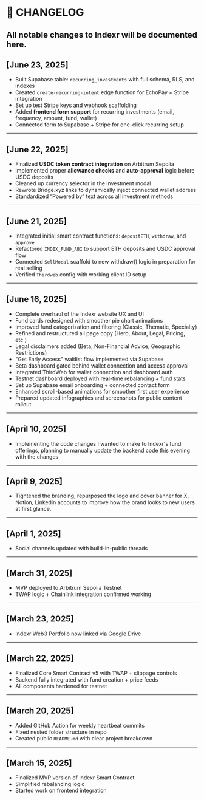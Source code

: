# 📜 CHANGELOG

All notable changes to Indexr will be documented here.
---

## [June 23, 2025]
- Built Supabase table: `recurring_investments` with full schema, RLS, and indexes
- Created `create-recurring-intent` edge function for EchoPay + Stripe integration
- Set up test Stripe keys and webhook scaffolding
- Added **frontend form support** for recurring investments (email, frequency, amount, fund, wallet)
- Connected form to Supabase + Stripe for one-click recurring setup

---
## [June 22, 2025]
- Finalized **USDC token contract integration** on Arbitrum Sepolia
- Implemented proper **allowance checks** and **auto-approval** logic before USDC deposits
- Cleaned up currency selector in the investment modal
- Rewrote Bridge.xyz links to dynamically inject connected wallet address
- Standardized “Powered by” text across all investment methods

---

## [June 21, 2025]
- Integrated initial smart contract functions: `depositETH`, `withdraw`, and `approve`
- Refactored `INDEX_FUND_ABI` to support ETH deposits and USDC approval flow
- Connected `SellModal` scaffold to new withdraw() logic in preparation for real selling
- Verified `Thirdweb` config with working client ID setup

---

## [June 16, 2025]
- Complete overhaul of the Indexr website UX and UI
- Fund cards redesigned with smoother pie chart animations
- Improved fund categorization and filtering (Classic, Thematic, Specialty)
- Refined and restructured all page copy (Hero, About, Legal, Pricing, etc.)
- Legal disclaimers added (Beta, Non-Financial Advice, Geographic Restrictions)
- "Get Early Access" waitlist flow implemented via Supabase
- Beta dashboard gated behind wallet connection and access approval
- Integrated ThirdWeb for wallet connection and dashboard auth
- Testnet dashboard deployed with real-time rebalancing + fund stats
- Set up Supabase email onboarding + connected contact form
- Enhanced scroll-based animations for smoother first user experience
- Prepared updated infographics and screenshots for public content rollout

---

## [April 10, 2025]
- Implementing the code changes I wanted to make to Indexr's fund offerings, planning to manually update the backend code this evening with the changes

---

## [April 9, 2025]
- Tightened the branding, repurposed the logo and cover banner for X, Notion, Linkedin accounts to improve how the brand looks to new users at first glance.

---

## [April 1, 2025]
- Social channels updated with build-in-public threads

---

## [March 31, 2025]
- MVP deployed to Arbitrum Sepolia Testnet
- TWAP logic + Chainlink integration confirmed working

---

## [March 23, 2025]
- Indexr Web3 Portfolio now linked via Google Drive

---

## [March 22, 2025]
- Finalized Core Smart Contract v5 with TWAP + slippage controls
- Backend fully integrated with fund creation + price feeds
- All components hardened for testnet

---

## [March 20, 2025]
- Added GitHub Action for weekly heartbeat commits
- Fixed nested folder structure in repo
- Created public `README.md` with clear project breakdown

---

## [March 15, 2025]
- Finalized MVP version of Indexr Smart Contract
- Simplified rebalancing logic
- Started work on frontend integration
